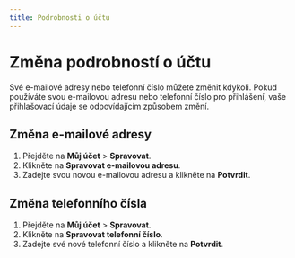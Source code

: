 ```yaml
---
title: Podrobnosti o účtu
---
```


# Změna podrobností o účtu

Své e-mailové adresy nebo telefonní číslo můžete změnit kdykoli. Pokud používáte svou e-mailovou adresu nebo telefonní číslo pro přihlášení, vaše přihlašovací údaje se odpovídajícím způsobem změní.

## Změna e-mailové adresy

1. Přejděte na **Můj účet** > **Spravovat**.
2. Klikněte na **Spravovat e-mailovou adresu**.
3. Zadejte svou novou e-mailovou adresu a klikněte na **Potvrdit**.

## Změna telefonního čísla

1. Přejděte na **Můj účet** > **Spravovat**.
2. Klikněte na **Spravovat telefonní číslo**.
3. Zadejte své nové telefonní číslo a klikněte na **Potvrdit**.